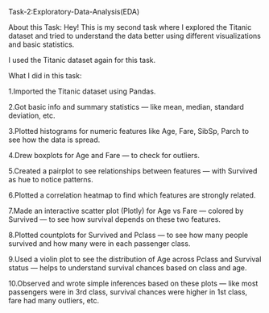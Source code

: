 Task-2:Exploratory-Data-Analysis(EDA)

About this Task:
Hey! This is my second task where I explored the Titanic dataset and tried to understand the data better using different visualizations and basic statistics.

I used the Titanic dataset again for this task.

What I did in this task:

1.Imported the Titanic dataset using Pandas.

2.Got basic info and summary statistics — like mean, median, standard deviation, etc.

3.Plotted histograms for numeric features like Age, Fare, SibSp, Parch to see how the data is spread.

4.Drew boxplots for Age and Fare — to check for outliers.

5.Created a pairplot to see relationships between features — with Survived as hue to notice patterns.

6.Plotted a correlation heatmap to find which features are strongly related.

7.Made an interactive scatter plot (Plotly) for Age vs Fare — colored by Survived — to see how survival depends on these two features.

8.Plotted countplots for Survived and Pclass — to see how many people survived and how many were in each passenger class.

9.Used a violin plot to see the distribution of Age across Pclass and Survival status — helps to understand survival chances based on class and age.

10.Observed and wrote simple inferences based on these plots — like most passengers were in 3rd class, survival chances were higher in 1st class, fare had many outliers, etc.

